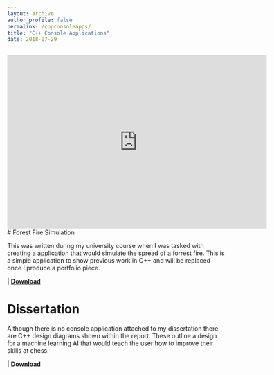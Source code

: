```yaml
---
layout: archive
author_profile: false
permalink: /cppconsoleapps/
title: "C++ Console Applications"
date: 2018-07-29
---
```

<iframe src="https://jjrwalker.github.io/assets/images/CodeExampleWeb.jpg" style="border:0px #000000 none;" name="Game name" scrolling="no" frameborder="1" marginheight="0px" marginwidth="0px" height="400px" width="600px"></iframe>
# Forest Fire Simulation

This was written during my university course when I was tasked with creating a application that would simulate the spread of a forrest fire. This is a simple application to show previous work in C++ and will be replaced once I produce a portfolio piece. 

 | [**Download**](https://jjrwalker.github.io/assets/ConsoleApps/FireSimulation.zip)

# Dissertation
Although there is no console application attached to my dissertation there are C++ design diagrams shown within the report. These outline a design for a machine learning AI that would teach the user how to improve their skills at chess.

 | [**Download**](https://jjrwalker.github.io/assets/pdf/How%20Machine%20Learning%20can%20be%20used%20to%20increase%20player%20understanding%20Newe.pdf)

